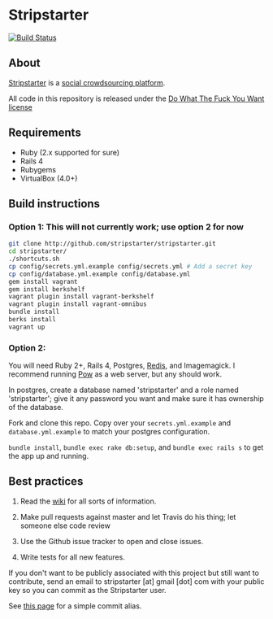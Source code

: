 # Stripstarter

[![Build Status](https://travis-ci.org/stripstarter/stripstarter.png)](https://travis-ci.org/stripstarter/stripstarter)

## About

[Stripstarter](http://www.stripstarter.us) is a [social crowdsourcing platform](http://blog.stripstarter.us/about/).

All code in this repository is released under the [Do What The Fuck You Want license](http://www.wtfpl.net/)

## Requirements

* Ruby (2.x supported for sure)
* Rails 4
* Rubygems
* VirtualBox (4.0+)

## Build instructions

### Option 1: This will not currently work; use option 2 for now

```bash
git clone http://github.com/stripstarter/stripstarter.git
cd stripstarter/
./shortcuts.sh
cp config/secrets.yml.example config/secrets.yml # Add a secret key
cp config/database.yml.example config/database.yml
gem install vagrant
gem install berkshelf
vagrant plugin install vagrant-berkshelf
vagrant plugin install vagrant-omnibus
bundle install
berks install
vagrant up
```

### Option 2:

You will need Ruby 2+, Rails 4, Postgres, [Redis](http://redis.io), and Imagemagick.  I recommend running [Pow](http://pow.cx/) as a web server, but any should work.

In postgres, create a database named 'stripstarter' and a role named 'stripstarter'; give it any password you want and make sure it has ownership of the database.

Fork and clone this repo.  Copy over your `secrets.yml.example` and `database.yml.example` to match your postgres configuration.

`bundle install`, `bundle exec rake db:setup`, and `bundle exec rails s` to get the app up and running.


## Best practices

1.  Read the [wiki](http://github.com/stripstarter/stripstarter/wiki) for all sorts of information.

2.  Make pull requests against master and let Travis do his thing; let someone else code review

3.  Use the Github issue tracker to open and close issues.

4.  Write tests for all new features.

If you don't want to be publicly associated with this project but still want to contribute, send an email to stripstarter [at] gmail [dot] com with your public key so you can commit as the Stripstarter user.

See [this page](https://github.com/stripstarter/stripstarter/wiki/Command-line-shortcuts) for a simple commit alias.
